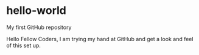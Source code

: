 # hello-world
My first GitHub repository

Hello Fellow Coders,
I am trying my hand at GitHub and get a look and feel of this set up.
